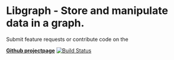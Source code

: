 # Libgraph - Store and manipulate data in a graph. 

Submit feature requests or contribute code on the

  [**Github projectpage**](https://github.com/MaartenFaddegon/libgraph) [![Build Status](https://travis-ci.org/MaartenFaddegon/libgraph.svg?branch=master)](https://travis-ci.org/MaartenFaddegon/libgraph)
